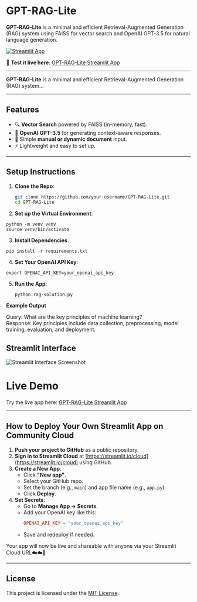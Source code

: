 # GPT-RAG-Lite

**GPT-RAG-Lite** is a minimal and efficient Retrieval-Augmented Generation (RAG) system using FAISS for vector search and OpenAI GPT-3.5 for natural language generation.

[![Streamlit App](https://img.shields.io/badge/Streamlit-Live_App-brightgreen?logo=streamlit)](https://mr7yntpqnzgoy2bgegwqop.streamlit.app)

🚀 **Test it live here**: [GPT-RAG-Lite Streamlit App](https://mr7yntpqnzgoy2bgegwqop.streamlit.app)

---

**GPT-RAG-Lite** is a minimal and efficient Retrieval-Augmented Generation (RAG) system...

---

## Features
- 🔍 **Vector Search** powered by FAISS (in-memory, fast).
- 💬 **OpenAI GPT-3.5** for generating context-aware responses.
- 📝 Simple **manual or dynamic document** input.
- ⚡ Lightweight and easy to set up.

---

## Setup Instructions

1. **Clone the Repo**:
   ```bash
   git clone https://github.com/your-username/GPT-RAG-Lite.git
   cd GPT-RAG-Lite

2. **Set up the Virtual Environment**:

```
python -m venv venv
source venv/bin/activate
```

3. **Install Dependencies**:

```
pip install -r requirements.txt
```

4. **Set Your OpenAI API Key**:

```
export OPENAI_API_KEY=your_openai_api_key
```

5. **Run the App**:

   ```
   python rag-solution.py
   ```

**Example Output**

Query: What are the key principles of machine learning? <br>
Response: Key principles include data collection, preprocessing, model training, evaluation, and deployment.

## Streamlit Interface
![Streamlit Interface Screenshot](https://github.com/ashleysally00/GPT-RAG-Lite/blob/main/streamlit.png)

# Live Demo

Try the live app here: [GPT-RAG-Lite Streamlit App](https://mr7yntpqnzgoy2bgegwqop.streamlit.app)

---

## How to Deploy Your Own Streamlit App on Community Cloud

1. **Push your project to GitHub** as a public repository.
2. **Sign in to Streamlit Cloud** at [https://streamlit.io/cloud](https://streamlit.io/cloud) using GitHub.
3. **Create a New App**:
   - Click **"New app"**.
   - Select your GitHub repo.
   - Set the branch (e.g., `main`) and app file name (e.g., `app.py`).
   - Click **Deploy**.
4. **Set Secrets**:
   - Go to **Manage App → Secrets**.
   - Add your OpenAI key like this:
     ```toml
     OPENAI_API_KEY = "your_openai_api_key"
     ```
   - Save and redeploy if needed.

Your app will now be live and shareable with anyone via your Streamlit Cloud URL☁️☁️💖

---

## License

This project is licensed under the [MIT License](https://opensource.org/licenses/MIT).

